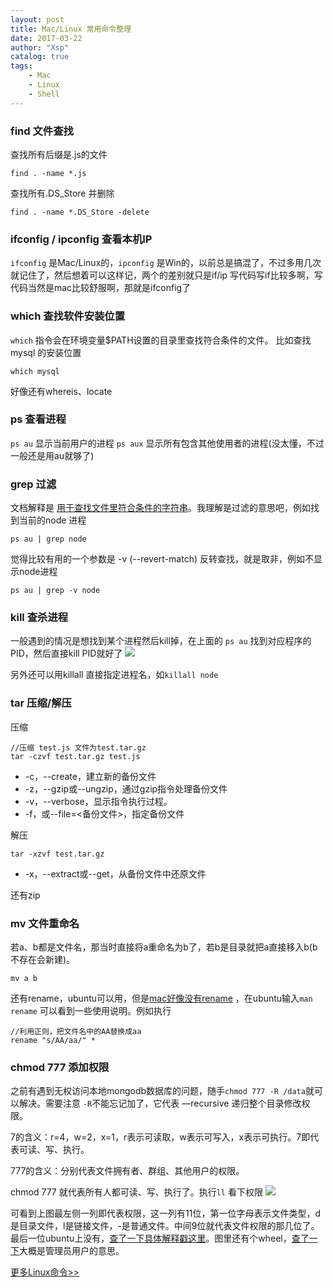```yaml
---
layout: post
title: Mac/Linux 常用命令整理
date: 2017-03-22
author: "Xsp"
catalog: true
tags:
    - Mac
    - Linux
    - Shell
---
```



### find 文件查找

查找所有后缀是.js的文件 
```
find . -name *.js
```
查找所有.DS_Store 并删除
```
find . -name *.DS_Store -delete
```

### ifconfig / ipconfig 查看本机IP

`ifconfig` 是Mac/Linux的，`ipconfig` 是Win的，以前总是搞混了，不过多用几次就记住了，然后想着可以这样记，两个的差别就只是if/ip 写代码写if比较多啊，写代码当然是mac比较舒服啊，那就是ifconfig了

### which 查找软件安装位置

`which` 指令会在环境变量$PATH设置的目录里查找符合条件的文件。
比如查找mysql 的安装位置 
```
which mysql
```

好像还有whereis、locate

### ps 查看进程

```ps au``` 显示当前用户的进程
```ps aux``` 显示所有包含其他使用者的进程(没太懂，不过一般还是用au就够了)

### grep 过滤

文档解释是 [用于查找文件里符合条件的字符串](http://www.runoob.com/linux/linux-comm-grep.html)。我理解是过滤的意思吧，例如找到当前的node 进程 
``` 
ps au | grep node
```
觉得比较有用的一个参数是 -v (--revert-match) 反转查找，就是取非，例如不显示node进程
``` 
ps au | grep -v node
``` 

### kill 查杀进程

一般遇到的情况是想找到某个进程然后kill掉，在上面的 ```ps au``` 找到对应程序的PID，然后直接kill PID就好了
![](/img/post/2017-03-22-mac-linux-command-1.png)

另外还可以用killall 直接指定进程名，如`killall node`

### tar 压缩/解压

压缩
```
//压缩 test.js 文件为test.tar.gz
tar -czvf test.tar.gz test.js
```
+ -c，--create，建立新的备份文件
+ -z，--gzip或--ungzip，通过gzip指令处理备份文件
+ -v，--verbose，显示指令执行过程。
+ -f，或--file=<备份文件>，指定备份文件


解压

```
tar -xzvf test.tar.gz
```
+ -x，--extract或--get，从备份文件中还原文件

还有zip

### mv 文件重命名

若a、b都是文件名，那当时直接将a重命名为b了，若b是目录就把a直接移入b(b不存在会新建)。
```
mv a b
```

还有rename，ubuntu可以用，但是[mac好像没有rename](https://discussions.apple.com/thread/1760288?start=0&tstart=0)
，在ubuntu输入`man rename` 可以看到一些使用说明。例如执行
```
//利用正则，把文件名中的AA替换成aa 
rename "s/AA/aa/" *
```

### chmod 777 添加权限

之前有遇到无权访问本地mongodb数据库的问题，随手`chmod 777 -R /data`就可以解决。需要注意 `-R`不能忘记加了，它代表 —recursive 递归整个目录修改权限。

7的含义：r=4，w=2，x=1，r表示可读取，w表示可写入，x表示可执行。7即代表可读、写、执行。

777的含义：分别代表文件拥有者、群组、其他用户的权限。

chmod 777 就代表所有人都可读、写、执行了。执行`ll` 看下权限
![](/img/post/2017-03-22-mac-linux-command-2.png)

可看到上图最左侧一列即代表权限，这一列有11位，第一位字母表示文件类型，d是目录文件，l是链接文件，-是普通文件。中间9位就代表文件权限的那几位了。最后一位ubuntu上没有，[查了一下具体解释戳这里](https://www.zhihu.com/question/25069561)。图里还有个wheel，[查了一下](http://blog.csdn.net/cbbbc/article/details/51712797)大概是管理员用户的意思。


[更多Linux命令>>](http://www.runoob.com/linux/linux-command-manual.html)

